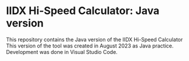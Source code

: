 # IIDX Hi-Speed Calculator: Java version
This repository contains the Java version of the IIDX Hi-Speed Calculator  
This version of the tool was created in August 2023 as Java practice.  
Development was done in Visual Studio Code.  